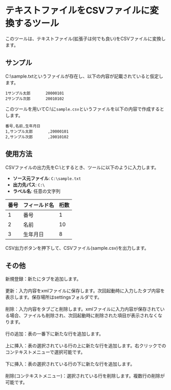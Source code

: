 # テキストファイルをCSVファイルに変換するツール

このツールは、テキストファイル(拡張子は何でも良い)をCSVファイルに変換します。

## サンプル

C:\sample.txtというファイルが存在し、以下の内容が記載されていると仮定します。

```
1サンプル太郎　　　　20000101
2サンプル次郎　　　　20010102
```

このツールを用いてC:\に`sample.csv`というファイルを以下の内容で作成するとします。

```
番号,名前,生年月日
1,サンプル太郎　　　　,20000101
2,サンプル次郎　　　　,20010102
```

## 使用方法

CSVファイルの出力先をC:\とするとき、ツールに以下のように入力します。

- **ソース元ファイル**: `C:\sample.txt`
- **出力先パス**: `C:\`
- **ラベル名**: 任意の文字列

| 番号 | フィールド名 | 桁数 |
| ---- | ------------ | ---- |
| 1    | 番号         | 1    |
| 2    | 名前         | 10   |
| 3    | 生年月日     | 8    |

CSV出力ボタンを押下して、CSVファイル(sample.csv)を出力します。

## その他

新規登録：新たにタブを追加します。<br><br>
更新：入力内容をxmlファイルに保存します。次回起動時に入力したタブ内容を表示します。保存場所はsettingsフォルダです。<br><br>
削除：入力内容をタブごと削除します。xmlファイルに入力内容が保存されている場合、ファイルも削除され、次回起動時に削除された項目が表示されなくなります。<br><br>
行の追加：表の一番下に新たな行を追加します。<br><br>
上に挿入：表の選択されている行の上に新たな行を追加します。右クリックでのコンテキストメニューで選択可能です。<br><br>
下に挿入：表の選択されている行の下に新たな行を追加します。<br><br>
削除(コンテキストメニュー)：選択されている行を削除します。複数行の削除が可能です。

